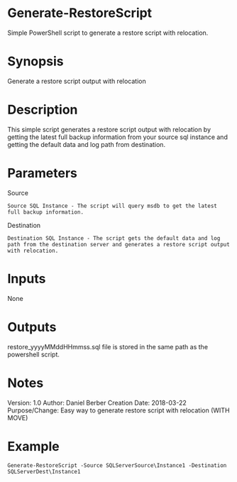 # Generate-RestoreScript
Simple PowerShell script to generate a restore script with relocation.
# Synopsis
  Generate a restore script output with relocation 
# Description
  This simple script generates a restore script output with relocation by getting the latest full backup information from your source sql instance and getting the default data and log path from destination.
# Parameters 
Source

    Source SQL Instance - The script will query msdb to get the latest full backup information.
Destination

    Destination SQL Instance - The script gets the default data and log path from the destination server and generates a restore script output with relocation.
    
# Inputs
None
# Outputs
  restore_yyyyMMddHHmmss.sql file is stored in the same path as the powershell script.
  
# Notes
  Version:        1.0
  Author:         Daniel Berber
  Creation Date:  2018-03-22
  Purpose/Change: Easy way to generate restore script with relocation (WITH MOVE)
  
# Example
  
    Generate-RestoreScript -Source SQLServerSource\Instance1 -Destination SQLServerDest\Instance1
